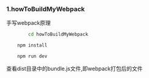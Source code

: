 ### 1.howToBuildMyWebpack
手写webpack原理
```bash
        cd howToBuildMyWebpack
```
```bash
    npm install
```
```bash
    npm run dev
```
查看dist目录中的bundle.js文件,即webpack打包后的文件